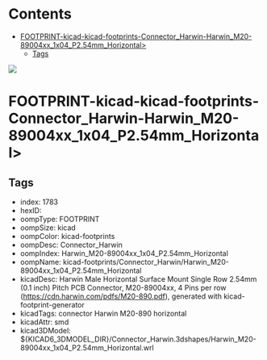 



Contents
========

* [FOOTPRINT-kicad-kicad-footprints-Connector_Harwin-Harwin_M20-89004xx_1x04_P2.54mm_Horizontal>](#footprint-kicad-kicad-footprints-connector_harwin-harwin_m20-89004xx_1x04_p254mm_horizontal)
	* [Tags](#tags)
  
![][im]
# FOOTPRINT-kicad-kicad-footprints-Connector_Harwin-Harwin_M20-89004xx_1x04_P2.54mm_Horizontal>

## Tags

- index: 1783
- hexID: 
- oompType: FOOTPRINT
- oompSize: kicad
- oompColor: kicad-footprints
- oompDesc: Connector_Harwin
- oompIndex: Harwin_M20-89004xx_1x04_P2.54mm_Horizontal
- oompName: kicad-footprints/Connector_Harwin/Harwin_M20-89004xx_1x04_P2.54mm_Horizontal
- kicadDesc: Harwin Male Horizontal Surface Mount Single Row 2.54mm (0.1 inch) Pitch PCB Connector, M20-89004xx, 4 Pins per row (https://cdn.harwin.com/pdfs/M20-890.pdf), generated with kicad-footprint-generator
- kicadTags: connector Harwin M20-890 horizontal
- kicadAttr: smd
- kicad3DModel: ${KICAD6_3DMODEL_DIR}/Connector_Harwin.3dshapes/Harwin_M20-89004xx_1x04_P2.54mm_Horizontal.wrl



[im]: image.png
